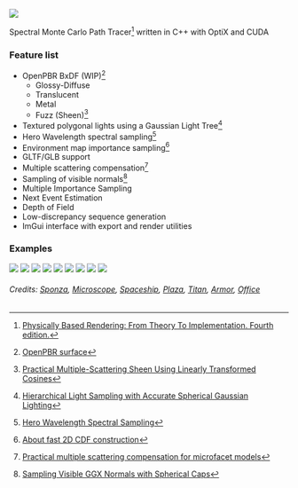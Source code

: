 ![](docs/pics/banner.png)

Spectral Monte Carlo Path Tracer[^1] written in C++ with OptiX and CUDA  

### Feature list
* OpenPBR BxDF (WIP)[^2]
  * Glossy-Diffuse
  * Translucent
  * Metal
  * Fuzz (Sheen)[^3]
* Textured polygonal lights using a Gaussian Light Tree[^4]
* Hero Wavelength spectral sampling[^5]
* Environment map importance sampling[^6]
* GLTF/GLB support
* Multiple scattering compensation[^7]
* Sampling of visible normals[^8]
* Multiple Importance Sampling
* Next Event Estimation
* Depth of Field
* Low-discrepancy sequence generation
* ImGui interface with export and render utilities

### Examples
![](docs/pics/ui.png)
![](docs/pics/mats.png)
![](docs/pics/microscope.png)
![](docs/pics/spaceship.png)
![](docs/pics/plaza1.png)
![](docs/pics/plaza2.png)
![](docs/pics/glass_titan.png)
![](docs/pics/armor.png)
![](docs/pics/office.png)
###### Credits: [Sponza](https://www.intel.com/content/www/us/en/developer/topic-technology/graphics-research/samples.html), [Microscope](https://sketchfab.com/3d-models/game-ready-pbr-microscope-a4d9a0fbe5d844769c1865d7b9a6ad9d), [Spaceship](https://sketchfab.com/3d-models/dss-harbinger-battle-cruiser-474f62d00ed54212b37f93ce91569c53), [Plaza](https://sketchfab.com/3d-models/plaza-night-time-282f497334f64a589edee4e63ad7e428), [Titan](https://sketchfab.com/3d-models/titan-646952b9348443c0892672204ab3779c), [Armor](https://sketchfab.com/3d-models/the-parade-armour-of-king-erik-xiv-of-sweden-bd189bba7d9e4924b12826a6d68200d9), [Office](https://sketchfab.com/3d-models/late-night-office-29986085d4a6477c9dda61e63327bdfc)

[^1]: [Physically Based Rendering: From Theory To Implementation. Fourth edition.](https://pbr-book.org/4ed/contents)
[^2]: [OpenPBR surface](https://academysoftwarefoundation.github.io/OpenPBR/)
[^3]: [Practical Multiple-Scattering Sheen Using Linearly Transformed Cosines](https://tizianzeltner.com/projects/Zeltner2022Practical/sheen.pdf)
[^4]: [Hierarchical Light Sampling with Accurate Spherical Gaussian Lighting](https://gpuopen.com/download/publications/Hierarchical_Light_Sampling_with_Accurate_Spherical_Gaussian_Lighting.pdf)
[^5]: [Hero Wavelength Spectral Sampling](https://cgg.mff.cuni.cz/~wilkie/Website/EGSR_14_files/WNDWH14HWSS.pdf)
[^6]: [About fast 2D CDF construction](https://maxliani.wordpress.com/2024/03/09/about-fast-2d-cdf-construction/)
[^7]: [Practical multiple scattering compensation for microfacet models](https://blog.selfshadow.com/publications/turquin/ms_comp_final.pdf)
[^8]: [Sampling Visible GGX Normals with Spherical Caps](https://arxiv.org/pdf/2306.05044)
